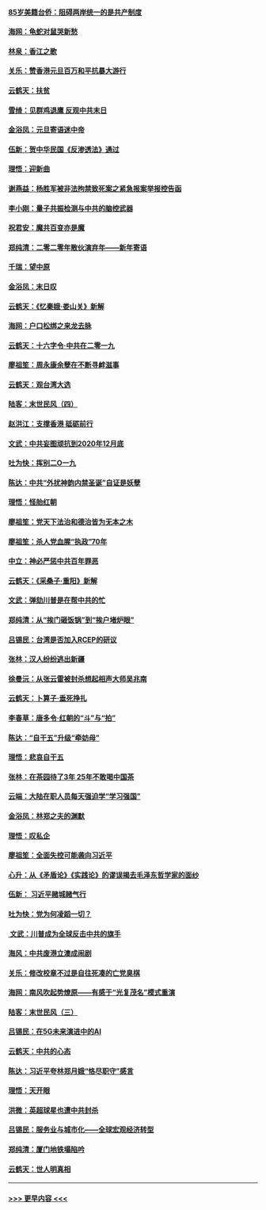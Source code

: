 #### [85岁美籍台侨：阻碍两岸统一的是共产制度](../pages/nsc993/n11765043.md?t=01040522) 
#### [海网：龟蛇对鼠哭新愁](../pages/nsc993/n11764895.md?t=01040522) 
#### [林泉：香江之歌](../pages/nsc993/n11764415.md?t=01040522) 
#### [关乐：赞香港元旦百万和平抗暴大游行](../pages/nsc993/n11764382.md?t=01040522) 
#### [云鹤天：扶贫](../pages/nsc993/n11764245.md?t=01040522) 
#### [雪绮：见群鸡退鹰  反观中共末日](../pages/nsc993/n11762112.md?t=01040522) 
#### [金浴凤：元旦寄语迷中帝](../pages/nsc993/n11761788.md?t=01040522) 
#### [伍新：贺中华民国《反渗透法》通过](../pages/nsc993/n11761994.md?t=01040522) 
#### [理悟：迎新曲](../pages/nsc993/n11761152.md?t=01040522) 
#### [谢燕益：杨胜军被非法拘禁致死案之紧急报案举报控告函](../pages/nsc993/n11756134.md?t=01040522) 
#### [李小刚：量子共振检测与中共的脑控武器](../pages/nsc993/n11754518.md?t=01040522) 
#### [祝君安：魔共百变亦是魔](../pages/nsc993/n11754469.md?t=01040522) 
#### [郑纯清：二零二零年散伙演弃年——新年寄语](../pages/nsc993/n11754195.md?t=01040522) 
#### [千瑞：望中原](../pages/nsc993/n11754159.md?t=01040522) 
#### [金浴凤：末日叹](../pages/nsc993/n11752359.md?t=01040522) 
#### [云鹤天：《忆秦娥‧娄山关》新解](../pages/nsc993/n11752348.md?t=01040522) 
#### [海网：户口松绑之来龙去脉](../pages/nsc993/n11752328.md?t=01040522) 
#### [云鹤天：十六字令‧中共在二零一九](../pages/nsc993/n11752305.md?t=01040522) 
#### [廖祖笙：周永康余孽在不断寻衅滋事](../pages/nsc993/n11751013.md?t=01040522) 
#### [云鹤天：观台湾大选](../pages/nsc993/n11751007.md?t=01040522) 
#### [陆客：末世民风（四）](../pages/nsc993/n11749203.md?t=01040522) 
#### [赵洪江：支撑香港 砥砺前行](../pages/nsc993/n11748482.md?t=01040522) 
#### [文武：中共妄图顽抗到2020年12月底](../pages/nsc993/n11748446.md?t=01040522) 
#### [吐为快：挥别二O一九](../pages/nsc993/n11748411.md?t=01040522) 
#### [陈达：中共“外扰神韵内禁圣诞”自证是妖孽](../pages/nsc993/n11748226.md?t=01040522) 
#### [理悟：怪胎红朝](../pages/nsc993/n11748206.md?t=01040522) 
#### [廖祖笙：党天下法治和德治皆为无本之木](../pages/nsc993/n11748135.md?t=01040522) 
#### [廖祖笙：杀人党血腥“执政”70年](../pages/nsc993/n11745144.md?t=01040522) 
#### [中立：神必严惩中共百年罪恶](../pages/nsc993/n11744970.md?t=01040522) 
#### [云鹤天：《采桑子‧重阳》新解](../pages/nsc993/n11744948.md?t=01040522) 
#### [文武：弹劾川普是在帮中共的忙](../pages/nsc993/n11744758.md?t=01040522) 
#### [郑纯清：从“挨门砸饭锅”到“挨户堵炉眼”](../pages/nsc993/n11744745.md?t=01040522) 
#### [吕锡民：台湾是否加入RCEP的研议](../pages/nsc993/n11744701.md?t=01040522) 
#### [张林：汉人纷纷逃出新疆](../pages/nsc993/n11743530.md?t=01040522) 
#### [徐曼沅：从张云雷被封杀想起相声大师吴兆南](../pages/nsc993/n11741816.md?t=01040522) 
#### [云鹤天：卜算子‧垂死挣扎](../pages/nsc993/n11739956.md?t=01040522) 
#### [李春草：唐多令‧红朝的“斗”与“拍”](../pages/nsc993/n11739830.md?t=01040522) 
#### [陈达：“自干五”升级“牵妨母”](../pages/nsc993/n11739724.md?t=01040522) 
#### [理悟：悲哀自干五](../pages/nsc993/n11739547.md?t=01040522) 
#### [张林：在茶园待了3年 25年不敢喝中国茶](../pages/nsc993/n11739240.md?t=01040522) 
#### [云端：大陆在职人员每天强迫学“学习强国”](../pages/nsc993/n11738735.md?t=01040522) 
#### [金浴凤：林郑之夫的渊默](../pages/nsc993/n11737735.md?t=01040522) 
#### [理悟：叹私企](../pages/nsc993/n11737715.md?t=01040522) 
#### [廖祖笙：全面失控可能袭向习近平](../pages/nsc993/n11737704.md?t=01040522) 
#### [心升：从《矛盾论》《实践论》的谬误揭去毛泽东哲学家的面纱](../pages/nsc993/n11736962.md?t=01040522) 
#### [伍新： 习近平赌城赌气行](../pages/nsc993/n11736929.md?t=01040522) 
#### [吐为快：党为何凌蹈一切？](../pages/nsc993/n11736915.md?t=01040522) 
#### [ 文武：川普成为全球反击中共的旗手](../pages/nsc993/n11736882.md?t=01040522) 
#### [海风：中共废港立澳成闹剧](../pages/nsc993/n11735857.md?t=01040522) 
#### [关乐：修改校章不过是自往死凑的亡党臭棋](../pages/nsc993/n11735097.md?t=01040522) 
#### [海网：南风吹起势燎原——有感于“光复茂名”模式重演](../pages/nsc993/n11732308.md?t=01040522) 
#### [陆客：末世民风（三）](../pages/nsc993/n11732211.md?t=01040522) 
#### [吕锡民：在5G未来演进中的AI](../pages/nsc993/n11730010.md?t=01040522) 
#### [云鹤天：中共的心态](../pages/nsc993/n11729906.md?t=01040522) 
#### [陈达：习近平夸林郑月娥“恪尽职守”感言](../pages/nsc993/n11729881.md?t=01040522) 
#### [理悟：天开眼](../pages/nsc993/n11729699.md?t=01040522) 
#### [洪微：英超球星也遭中共封杀](../pages/nsc993/n11727243.md?t=01040522) 
#### [吕锡民：服务业与城市化——全球宏观经济转型](../pages/nsc993/n11725845.md?t=01040522) 
#### [郑纯清：厦门地铁塌陷吟](../pages/nsc993/n11725813.md?t=01040522) 
#### [云鹤天：世人明真相](../pages/nsc993/n11725621.md?t=01040522) 

----
#### [ >>> 更早内容 <<< ](../indexes/nsc993-earlier.md)
